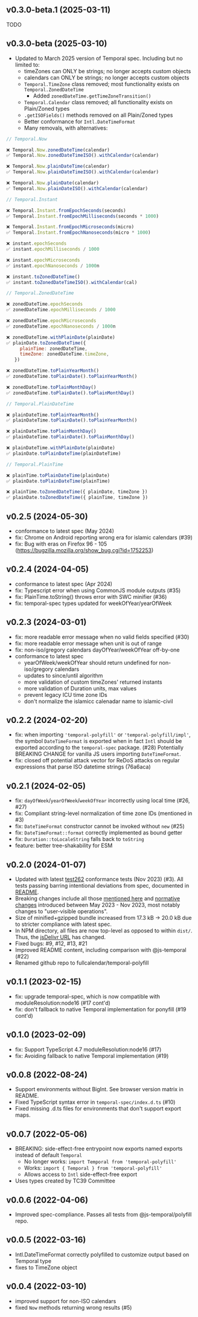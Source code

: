 
v0.3.0-beta.1 (2025-03-11)
--------------------------

TODO

v0.3.0-beta (2025-03-10)
------------------------

- Updated to March 2025 version of Temporal spec. Including but no limited to:
  - timeZones can ONLY be strings; no longer accepts custom objects
  - calendars can ONLY be strings; no longer accepts custom objects
  - `Temporal.TimeZone` class removed; most functionality exists on `Temporal.ZonedDateTime`
    - Added `zonedDateTime.getTimeZoneTransition()`
  - `Temporal.Calendar` class removed; all functionality exists on Plain/Zoned types
  - `.getISOFields()` methods removed on all Plain/Zoned types
  - Better conformance for `Intl.DateTimeFormat`
  - Many removals, with alternatives:

```js
// Temporal.Now

❌ Temporal.Now.zonedDateTime(calendar)
✅ Temporal.Now.zonedDateTimeISO().withCalendar(calendar)

❌ Temporal.Now.plainDateTime(calendar)
✅ Temporal.Now.plainDateTimeISO().withCalendar(calendar)

❌ Temporal.Now.plainDate(calendar)
✅ Temporal.Now.plainDateISO().withCalendar(calendar)

// Temporal.Instant

❌ Temporal.Instant.fromEpochSeconds(seconds)
✅ Temporal.Instant.fromEpochMilliseconds(seconds * 1000)

❌ Temporal.Instant.fromEpochMicroseconds(micro)
✅ Temporal.Instant.fromEpochNanoseconds(micro * 1000)

❌ instant.epochSeconds
✅ instant.epochMilliseconds / 1000

❌ instant.epochMicroseconds
✅ instant.epochNanoseconds / 1000n

❌ instant.toZonedDateTime()
✅ instant.toZonedDateTimeISO().withCalendar(cal)

// Temporal.ZonedDateTime

❌ zonedDateTime.epochSeconds
✅ zonedDateTime.epochMilliseconds / 1000

❌ zonedDateTime.epochMicroseconds
✅ zonedDateTime.epochNanoseconds / 1000n

❌ zonedDateTime.withPlainDate(plainDate)
✅ plainDate.toZonedDateTime({
     plainTime: zonedDateTime,
     timeZone: zonedDateTime.timeZone,
   })

❌ zonedDateTime.toPlainYearMonth()
✅ zonedDateTime.toPlainDate().toPlainYearMonth()

❌ zonedDateTime.toPlainMonthDay()
✅ zonedDateTime.toPlainDate().toPlainMonthDay()

// Temporal.PlainDateTime

❌ plainDateTime.toPlainYearMonth()
✅ plainDateTime.toPlainDate().toPlainYearMonth()

❌ plainDateTime.toPlainMonthDay()
✅ plainDateTime.toPlainDate().toPlainMonthDay()

❌ plainDateTime.withPlainDate(plainDate)
✅ plainDate.toPlainDateTime(plainDateTime)

// Temporal.PlainTime

❌ plainTime.toPlainDateTime(plainDate)
✅ plainDate.toPlainDateTime(plainTime)

❌ plainTime.toZonedDateTime({ plainDate, timeZone })
✅ plainDate.toZonedDateTime({ plainTime, timeZone })
```

v0.2.5 (2024-05-30)
-------------------

- conformance to latest spec (May 2024)
- fix: Chrome on Android reporting wrong era for islamic calendars (#39)
- fix: Bug with eras on Firefox 96 - 105
  (https://bugzilla.mozilla.org/show_bug.cgi?id=1752253)


v0.2.4 (2024-04-05)
-------------------

- conformance to latest spec (Apr 2024)
- fix: Typescript error when using CommonJS module outputs (#35)
- fix: PlainTime.toString() throws error with SWC minifier (#36)
- fix: temporal-spec types updated for weekOfYear/yearOfWeek


v0.2.3 (2024-03-01)
-------------------

- fix: more readable error message when no valid fields specified (#30)
- fix: more readable error message when unit is out of range
- fix: non-iso/gregory calendars dayOfYear/weekOfYear off-by-one
- conformance to latest spec
  - yearOfWeek/weekOfYear should return undefined for non-iso/gregory calendars
  - updates to since/until algorithm
  - more validation of custom timeZones' returned instants
  - more validation of Duration units, max values
  - prevent legacy ICU time zone IDs
  - don't normalize the islamicc calenadar name to islamic-civil


v0.2.2 (2024-02-20)
-------------------

- fix: when importing `'temporal-polyfill'` or `'temporal-polyfill/impl'`,
  the symbol `DateTimeFormat` is exported when in fact `Intl` should be exported
  according to the `temporal-spec` package. (#28)
  Potentially BREAKING CHANGE for vanilla JS users importing `DateTimeFormat`.
- fix: closed off potential attack vector for ReDoS attacks on regular
  expressions that parse ISO datetime strings (76a6aca)


v0.2.1 (2024-02-05)
-------------------

- fix: `dayOfWeek`/`yearOfWeek`/`weekOfYear` incorrectly using local time (#26, #27)
- fix: Compliant string-level normalization of time zone IDs (mentioned in #3)
- fix: `DateTimeFormat` constructor cannot be invoked without `new` (#25)
- fix: `DateTimeFormat::format` correctly implemented as bound getter
- fix: `Duration::toLocaleString` falls back to `toString`
- feature: better tree-shakability for ESM


v0.2.0 (2024-01-07)
-------------------

- Updated with latest [test262](https://github.com/tc39/test262) conformance tests (Nov 2023) (#3).
All tests passing barring intentional deviations from spec, documented in [README](README.md).
- Breaking changes include all those [mentioned here](https://github.com/js-temporal/temporal-polyfill/blob/main/CHANGELOG.md#044)
and [normative changes](https://github.com/tc39/proposal-temporal/issues/2628) introduced between May 2023 - Nov 2023,
most notably changes to "user-visible operations".
- Size of minified+gzipped bundle increased from 17.3 kB -> 20.0 kB due to stricter compliance with latest spec.
- In NPM directory, all files are now top-level as opposed to within `dist/`. Thus, the [jsDelivr URL](https://cdn.jsdelivr.net/npm/temporal-polyfill@0.2.0/global.min.js) has changed.
- Fixed bugs: #9, #12, #13, #21
- Improved README content, including comparison with @js-temporal (#22)
- Renamed github repo to fullcalendar/temporal-polyfill


v0.1.1 (2023-02-15)
-------------------

- fix: upgrade temporal-spec, which is now compatible with moduleResolution:node16 (#17 cont'd)
- fix: don't fallback to native Temporal implementation for ponyfill (#19 cont'd)


v0.1.0 (2023-02-09)
-------------------

- fix: Support TypeScript 4.7 moduleResolution:node16 (#17)
- fix: Avoiding fallback to native Temporal implementation (#19)


v0.0.8 (2022-08-24)
-------------------

- Support environments without BigInt. See browser version matrix in README.
- Fixed TypeScript syntax error in `temporal-spec/index.d.ts` (#10)
- Fixed missing .d.ts files for environments that don't support export maps.


v0.0.7 (2022-05-06)
-------------------

- BREAKING: side-effect-free entrypoint now exports named exports instead of default `Temporal`
  - No longer works: `import Temporal from 'temporal-polyfill'`
  - Works: `import { Temporal } from 'temporal-polyfill'`
  - Allows access to `Intl` side-effect-free export
- Uses types created by TC39 Committee


v0.0.6 (2022-04-06)
-------------------

- Improved spec-compliance. Passes all tests from @js-temporal/polyfill repo.


v0.0.5 (2022-03-16)
-------------------

- Intl.DateTimeFormat correctly polyfilled to customize output based on Temporal type
- fixes to TimeZone object


v0.0.4 (2022-03-10)
-------------------

- improved support for non-ISO calendars
- fixed `Now` methods returning wrong results (#5)
